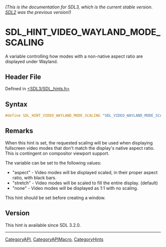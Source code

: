 ###### (This is the documentation for SDL3, which is the current stable version. [SDL2](https://wiki.libsdl.org/SDL2/) was the previous version!)
# SDL_HINT_VIDEO_WAYLAND_MODE_SCALING

A variable controlling how modes with a non-native aspect ratio are displayed under Wayland.

## Header File

Defined in [<SDL3/SDL_hints.h>](https://github.com/libsdl-org/SDL/blob/main/include/SDL3/SDL_hints.h)

## Syntax

```c
#define SDL_HINT_VIDEO_WAYLAND_MODE_SCALING "SDL_VIDEO_WAYLAND_MODE_SCALING"
```

## Remarks

When this hint is set, the requested scaling will be used when displaying
fullscreen video modes that don't match the display's native aspect ratio.
This is contingent on compositor viewport support.

The variable can be set to the following values:

- "aspect" - Video modes will be displayed scaled, in their proper aspect
  ratio, with black bars.
- "stretch" - Video modes will be scaled to fill the entire display.
  (default)
- "none" - Video modes will be displayed as 1:1 with no scaling.

This hint should be set before creating a window.

## Version

This hint is available since SDL 3.2.0.

----
[CategoryAPI](CategoryAPI), [CategoryAPIMacro](CategoryAPIMacro), [CategoryHints](CategoryHints)


